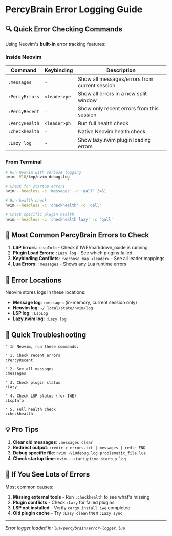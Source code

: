 # PercyBrain Error Logging Guide

## 🔍 Quick Error Checking Commands

Using Neovim's **built-in** error tracking features:

### Inside Neovim

| Command        | Keybinding   | Description                                   |
| -------------- | ------------ | --------------------------------------------- |
| `:messages`    | -            | Show all messages/errors from current session |
| `:PercyErrors` | `<leader>pe` | Show all errors in a new split window         |
| `:PercyRecent` | -            | Show only recent errors from this session     |
| `:PercyHealth` | `<leader>ph` | Run full health check                         |
| `:checkhealth` | -            | Native Neovim health check                    |
| `:Lazy log`    | -            | Show lazy.nvim plugin loading errors          |

### From Terminal

```bash
# Run Neovim with verbose logging
nvim -V10/tmp/nvim-debug.log

# Check for startup errors
nvim --headless -c 'messages' -c 'qall' 2>&1

# Run health check
nvim --headless -c 'checkhealth' -c 'qall'

# Check specific plugin health
nvim --headless -c 'checkhealth lazy' -c 'qall'
```

## 🎯 Most Common PercyBrain Errors to Check

1. **LSP Errors**: `:LspInfo` - Check if IWE/markdown_oxide is running
2. **Plugin Load Errors**: `:Lazy log` - See which plugins failed
3. **Keybinding Conflicts**: `:verbose map <leader>` - See all leader mappings
4. **Lua Errors**: `:messages` - Shows any Lua runtime errors

## 📝 Error Locations

Neovim stores logs in these locations:

- **Message log**: `:messages` (in-memory, current session only)
- **Neovim log**: `~/.local/state/nvim/log`
- **LSP log**: `:LspLog`
- **Lazy.nvim log**: `:Lazy log`

## 🚀 Quick Troubleshooting

```vim
" In Neovim, run these commands:

" 1. Check recent errors
:PercyRecent

" 2. See all messages
:messages

" 3. Check plugin status
:Lazy

" 4. Check LSP status (for IWE)
:LspInfo

" 5. Full health check
:checkhealth
```

## 💡 Pro Tips

1. **Clear old messages**: `:messages clear`
2. **Redirect output**: `:redir > errors.txt | messages | redir END`
3. **Debug specific file**: `nvim -V10debug.log problematic_file.lua`
4. **Check startup time**: `nvim --startuptime startup.log`

## 🔧 If You See Lots of Errors

Most common causes:

1. **Missing external tools** - Run `:checkhealth` to see what's missing
2. **Plugin conflicts** - Check `:Lazy` for failed plugins
3. **LSP not installed** - Verify `cargo install iwe` completed
4. **Old plugin cache** - Try `:Lazy clean` then `:Lazy sync`

______________________________________________________________________

*Error logger loaded in: `lua/percybrain/error-logger.lua`*
